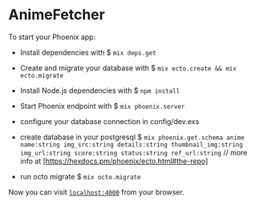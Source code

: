 # AnimeFetcher

To start your Phoenix app:

  * Install dependencies with 
  $ `mix deps.get`
  * Create and migrate your database with 
  $ `mix ecto.create && mix ecto.migrate`
  * Install Node.js dependencies with 
  $ `npm install`
  * Start Phoenix endpoint with 
  $ `mix phoenix.server`

  * configure your database connection in config/dev.exs


  * create database in your postgresql
  $ `mix phoenix.get.schema anime name:string img_src:string details:string thumbnail_img:string img_url:string score:string status:string ref_url:string`
  // more info at [https://hexdocs.pm/phoenix/ecto.html#the-repo]
  * run octo migrate
  $ `mix octo.migrate`

Now you can visit [`localhost:4000`](http://localhost:4000) from your browser.
